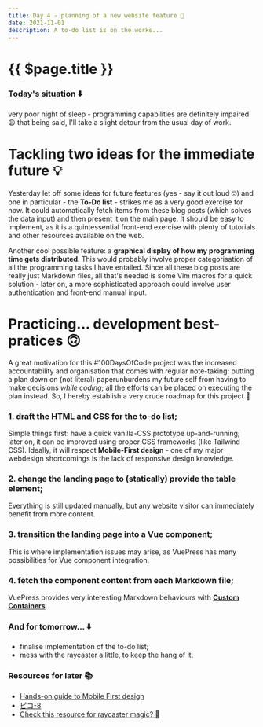 ```yaml
---
title: Day 4 - planning of a new website feature 🌈
date: 2021-11-01
description: A to-do list is on the works...
---
```


# {{ $page.title }}

### Today's situation ⬇️
very poor night of sleep - programming capabilities are definitely impaired 😩 that being said, I'll take a slight detour from the usual day of work.

# Tackling two ideas for the immediate future 💡
Yesterday let off some ideas for future features (yes - say it out loud 🤓) and one in particular - the **To-Do list** - strikes me as a very good exercise for now. It could automatically fetch items from these blog posts (which solves the data input) and then present it on the main page. It should be easy to implement, as it is a quintessential front-end exercise with plenty of tutorials and other resources available on the web.

Another cool possible feature: a **graphical display of how my programming time gets distributed**. This would probably involve proper categorisation of all the programming tasks I have entailed. Since all these blog posts are really just Markdown files, all that's needed is some Vim macros for a quick solution - later on, a more sophisticated approach could involve user authentication and front-end manual input. 

# Practicing... development best-pratices 🙃
A great motivation for this #100DaysOfCode project was the increased accountability and organisation that comes with regular note-taking: putting a plan down on (not literal) paperunburdens my future self from having to make decisions *while coding*; all the efforts can be placed on executing the plan instead. So, I hereby establish a very crude roadmap for this project 🔽

### 1. draft the HTML and CSS for the to-do list;
Simple things first: have a quick vanilla-CSS prototype up-and-running; later on, it can be improved using proper CSS frameworks (like Tailwind CSS). Ideally, it will respect **Mobile-First design** - one of my major webdesign shortcomings is the lack of responsive design knowledge.
### 2. change the landing page to (statically) provide the table element;
Everything is still updated manually, but any website visitor can immediately benefit from more content.
### 3. transition the landing page into a Vue component;
This is where implementation issues may arise, as VuePress has many possibilities for Vue component integration.
### 4. fetch the component content from each Markdown file;
VuePress provides very interesting Markdown behaviours with [**Custom Containers**](https://vuepress.vuejs.org/guide/markdown.html#custom-containers).

### And for tomorrow... ⬇️
- finalise implementation of the to-do list;
- mess with the raycaster a little, to keep the hang of it.

### Resources for later 📚
- [Hands-on guide to Mobile First design](https://www.uxpin.com/studio/blog/a-hands-on-guide-to-mobile-first-design/)
- [ピコ-8](https://en.wikipedia.org/wiki/PICO-8)
- [Check this resource for raycaster magic? 📡](https://www.kickstarter.com/projects/eniko/coding-history-3d-from-mode7-to-doom)
